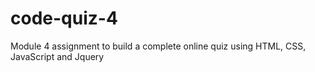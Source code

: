 # code-quiz-4
Module 4 assignment to build a complete online quiz using HTML, CSS, JavaScript and Jquery
